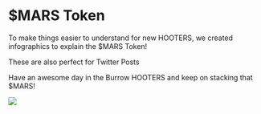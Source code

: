 # $MARS Token

To make things easier to understand for new HOOTERS, we created infographics to explain the $MARS Token!&#x20;

These are also perfect for Twitter Posts&#x20;

Have an awesome day in the Burrow HOOTERS and keep on stacking that $MARS!

![](https://cdn.discordapp.com/attachments/989169461229670450/991079919595446302/MARS\_TOKEN\_2.jpg)
